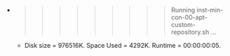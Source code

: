 * >>>>>>>>> Running inst-min-con-00-apt-custom-repository.sh ...
  * Disk size = 976516K. Space Used = 4292K. Runtime = 00:00:00:05.
